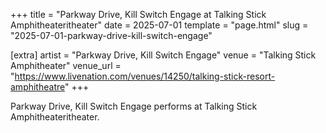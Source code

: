 +++
title = "Parkway Drive, Kill Switch Engage at Talking Stick Amphitheateritheater"
date = 2025-07-01
template = "page.html"
slug = "2025-07-01-parkway-drive-kill-switch-engage"

[extra]
artist = "Parkway Drive, Kill Switch Engage"
venue = "Talking Stick Amphitheater"
venue_url = "https://www.livenation.com/venues/14250/talking-stick-resort-amphitheatre"
+++

Parkway Drive, Kill Switch Engage performs at Talking Stick Amphitheateritheater.
